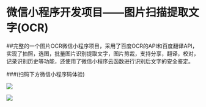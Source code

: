 # 微信小程序开发项目——图片扫描提取文字(OCR)

##完整的一个图片OCR微信小程序项目，采用了百度OCR的API和百度翻译API，实现了拍照，选图，批量图片识别提取文字，图片剪裁，支持分享，翻译，校对，记录识别历史等功能，还使用了微信小程序云函数进行识别后文字的安全鉴定。


###(扫码下方微信小程序码体验)

![](https://github.com/zhijieeeeee/wechat_ocr/blob/main/screenshot/8cm.jpg)


![](https://github.com/zhijieeeeee/wechat_ocr/blob/main/screenshot/preview.png)